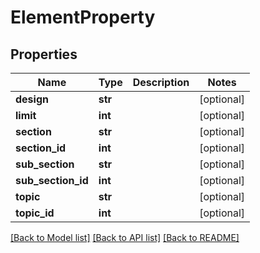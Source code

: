 # ElementProperty

## Properties
Name | Type | Description | Notes
------------ | ------------- | ------------- | -------------
**design** | **str** |  | [optional] 
**limit** | **int** |  | [optional] 
**section** | **str** |  | [optional] 
**section_id** | **int** |  | [optional] 
**sub_section** | **str** |  | [optional] 
**sub_section_id** | **int** |  | [optional] 
**topic** | **str** |  | [optional] 
**topic_id** | **int** |  | [optional] 

[[Back to Model list]](../README.md#documentation-for-models) [[Back to API list]](../README.md#documentation-for-api-endpoints) [[Back to README]](../README.md)


